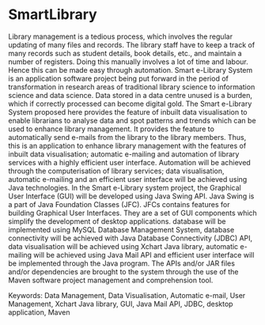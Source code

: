 # SmartLibrary

Library management is a tedious process, which involves the regular updating of many 
files and records. The library staff have to keep a track of many records such as student details, 
book details, etc., and maintain a number of registers. Doing this manually involves a lot of time 
and labour. Hence this can be made easy through automation. 
Smart e-Library System is an application software project being put forward in the period of 
transformation in research areas of traditional library science to information science and data science. 
Data stored in a data centre unused is a burden, which if correctly processed can become digital gold. 
The Smart e-Library System proposed here provides the feature of inbuilt data visualisation to enable 
librarians to analyse data and spot patterns and trends which can be used to enhance library 
management. It provides the feature to automatically send e-mails from the library to the library 
members. Thus, this is an application to enhance library management with the features of inbuilt data 
visualisation; automatic e-mailing and automation of library services with a highly efficient user 
interface. Automation will be achieved through the computerisation of library services; data 
visualisation, automatic e-mailing and an efficient user interface will be achieved using Java 
technologies. 
In the Smart e-Library system project, the Graphical User Interface (GUI) will be developed using 
Java Swing API. Java Swing is a part of Java Foundation Classes (JFC). JFCs contains features for 
building Graphical User Interfaces. They are a set of GUI components which simplify the 
development of desktop applications. database will be implemented using MySQL Database 
Management System, database connectivity will be achieved with Java Database Connectivity 
(JDBC) API, data visualisation will be achieved using Xchart Java library, automatic e-mailing will 
be achieved using Java Mail API and efficient user interface will be implemented through the Java 
program. The APIs and/or JAR files and/or dependencies are brought to the system through the use 
of the Maven software project management and comprehension tool.       
 
Keywords: Data Management, Data Visualisation, Automatic e-mail, User Management, Xchart 
Java library, GUI, Java Mail API, JDBC, desktop application, Maven
